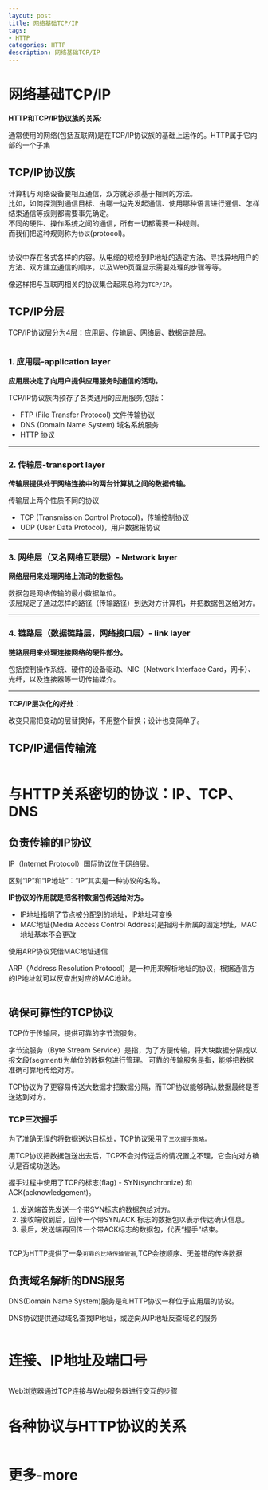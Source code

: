 ```yaml
---
layout: post
title: 网络基础TCP/IP
tags:
- HTTP
categories: HTTP
description: 网络基础TCP/IP
---
```


# 网络基础TCP/IP

**HTTP和TCP/IP协议族的关系:**

通常使用的网络(包括互联网)是在TCP/IP协议族的基础上运作的。HTTP属于它内部的一个子集

## TCP/IP协议族

计算机与网络设备要相互通信，双方就必须基于相同的方法。  
比如，如何探测到通信目标、由哪一边先发起通信、使用哪种语言进行通信、怎样结束通信等规则都需要事先确定。  
不同的硬件、操作系统之间的通信，所有一切都需要一种规则。  
而我们把这种规则称为`协议`(protocol)。  

<div class="rd">
    <img src="/assets/images/2017/10-11-12/10-28-1.png" alt="">
</div>

协议中存在各式各样的内容。从电缆的规格到IP地址的选定方法、寻找异地用户的方法、双方建立通信的顺序，以及Web页面显示需要处理的步骤等等。

像这样把与互联网相关的协议集合起来总称为`TCP/IP`。

## TCP/IP分层

TCP/IP协议层分为4层：应用层、传输层、网络层、数据链路层。

<div class="rd">
    <img src="/assets/images/2017/10-11-12/10-28-2.png" alt="">
</div>

### 1. 应用层-application layer

**应用层决定了向用户提供应用服务时通信的活动。**

TCP/IP协议族内预存了各类通用的应用服务,包括：

- FTP (File Transfer Protocol) 文件传输协议
- DNS (Domain Name System) 域名系统服务
- HTTP 协议

<hr>

### 2. 传输层-transport layer

**传输层提供处于网络连接中的两台计算机之间的数据传输。**

传输层上两个性质不同的协议

- TCP (Transmission Control Protocol)，传输控制协议
- UDP (User Data Protocol)，用户数据报协议

<hr>

### 3. 网络层（又名网络互联层）- Network layer 

**网络层用来处理网络上流动的数据包。**

数据包是网络传输的最小数据单位。  
该层规定了通过怎样的路径（传输路径）到达对方计算机，并把数据包送给对方。

<hr>

### 4. 链路层（数据链路层，网络接口层）- link layer

**链路层用来处理连接网络的硬件部分。**

包括控制操作系统、硬件的设备驱动、NIC（Network Interface Card，网卡）、光纤，以及连接器等一切传输媒介。

<hr>

**TCP/IP层次化的好处：**

改变只需把变动的层替换掉，不用整个替换；设计也变简单了。

## TCP/IP通信传输流

<div class="rd">
    <img src="/assets/images/2017/10-11-12/10-28-3.png" alt="">
</div>

# 与HTTP关系密切的协议：IP、TCP、DNS

## 负责传输的IP协议

IP（Internet Protocol）国际协议位于网络层。

区别“IP”和“IP地址”：“IP”其实是一种协议的名称。

**IP协议的作用就是把各种数据包传送给对方。**

- IP地址指明了节点被分配到的地址，IP地址可变换  
- MAC地址(Media Access Control Address)是指网卡所属的固定地址，MAC地址基本不会更改

使用ARP协议凭借MAC地址通信

ARP（Address Resolution Protocol）是一种用来解析地址的协议，根据通信方的IP地址就可以反查出对应的MAC地址。

<div class="rd">
    <img src="/assets/images/2017/10-11-12/10-28-4.png" alt="">
</div>

## 确保可靠性的TCP协议

TCP位于传输层，提供可靠的字节流服务。

字节流服务（Byte Stream Service）是指，为了方便传输，将大块数据分隔成以报文段(segment)为单位的数据包进行管理。
可靠的传输服务是指，能够把数据准确可靠地传给对方。

TCP协议为了更容易传送大数据才把数据分隔，而TCP协议能够确认数据最终是否送达到对方。

### TCP三次握手

为了准确无误的将数据送达目标处，TCP协议采用了`三次握手策略`。

用TCP协议把数据包送出去后，TCP不会对传送后的情况置之不理，它会向对方确认是否成功送达。

握手过程中使用了TCP的标志(flag) - SYN(synchronize) 和 ACK(acknowledgement)。

1. 发送端首先发送一个带SYN标志的数据包给对方。  
2. 接收端收到后，回传一个带SYN/ACK 标志的数据包以表示传达确认信息。  
3. 最后，发送端再回传一个带ACK标志的数据包，代表“握手”结束。  

<div class="rd">
    <img src="/assets/images/2017/10-11-12/10-28-5.png" alt="">
</div>

TCP为HTTP提供了一条`可靠的比特传输管道`,TCP会按顺序、无差错的传递数据

## 负责域名解析的DNS服务

DNS(Domain Name System)服务是和HTTP协议一样位于应用层的协议。

DNS协议提供通过域名查找IP地址，或逆向从IP地址反查域名的服务

<div class="rd">
    <img src="/assets/images/2017/10-11-12/10-28-6.png" alt="">
</div>

# 连接、IP地址及端口号

<div class="rd">
    <img src="/assets/images/2017/10-11-12/10-28-7.png" alt="">
</div>

Web浏览器通过TCP连接与Web服务器进行交互的步骤

# 各种协议与HTTP协议的关系

<div class="rd">
    <img src="/assets/images/2017/10-11-12/10-28-8.png" alt="">
</div>

# 更多-more

